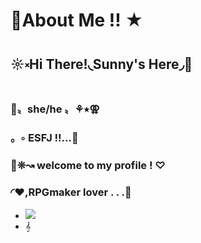 # 🌸About Me !! ★
## ☼༝Hi There!◟Sunny's Here◞🔆
### 🌼〟she/he 〟⚘⭑⚢
### 。◦ ESFJ ‼…💭
### 🌟❊↝ welcome to my profile ! ♡
### ◜♥,RPGmaker lover . . .🌻
- ![](https://media.tenor.com/bh5CzOoFRe8AAAAC/omori-sunny.gif)
- 𝄞
